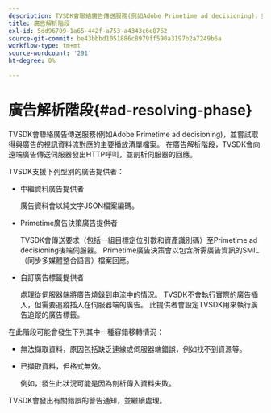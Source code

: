 ```yaml
---
description: TVSDK會聯絡廣告傳送服務(例如Adobe Primetime ad decisioning)，並嘗試取得與廣告的視訊資料流對應的主要播放清單檔案。 在廣告解析階段，TVSDK會向遠端廣告傳送伺服器發出HTTP呼叫，並剖析伺服器的回應。
title: 廣告解析階段
exl-id: 5dd96709-1a65-442f-a753-a4343c6e8762
source-git-commit: be43bbbd1051886c8979ff590a3197b2a7249b6a
workflow-type: tm+mt
source-wordcount: '291'
ht-degree: 0%

---
```


# 廣告解析階段{#ad-resolving-phase}

TVSDK會聯絡廣告傳送服務(例如Adobe Primetime ad decisioning)，並嘗試取得與廣告的視訊資料流對應的主要播放清單檔案。 在廣告解析階段，TVSDK會向遠端廣告傳送伺服器發出HTTP呼叫，並剖析伺服器的回應。

TVSDK支援下列型別的廣告提供者：

* 中繼資料廣告提供者

   廣告資料會以純文字JSON檔案編碼。
* Primetime廣告決策廣告提供者

   TVSDK會傳送要求（包括一組目標定位引數和資產識別碼）至Primetime ad decisioning後端伺服器。 Primetime廣告決策會以包含所需廣告資訊的SMIL （同步多媒體整合語言）檔案回應。
* 自訂廣告標籤提供者

   處理從伺服器端將廣告燒錄到串流中的情況。 TVSDK不會執行實際的廣告插入，但需要追蹤插入在伺服器端的廣告。 此提供者會設定TVSDK用來執行廣告追蹤的廣告標籤。

在此階段可能會發生下列其中一種容錯移轉情況：

* 無法擷取資料，原因包括缺乏連線或伺服器端錯誤，例如找不到資源等。
* 已擷取資料，但格式無效。

   例如，發生此狀況可能是因為剖析傳入資料失敗。

TVSDK會發出有關錯誤的警告通知，並繼續處理。
